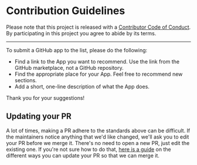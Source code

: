 # Contribution Guidelines

Please note that this project is released with a
[Contributor Code of Conduct](code-of-conduct.md). By participating in this
project you agree to abide by its terms.

---

To submit a GitHub app to the list, please do the following: 

- Find a link to the App you want to recommend. Use the link from the GitHub marketplace, not a GitHub repository.  
- Find the appropriate place for your App. Feel free to recommend new sections. 
- Add a short, one-line description of what the App does. 

Thank you for your suggestions!


## Updating your PR

A lot of times, making a PR adhere to the standards above can be difficult.
If the maintainers notice anything that we'd like changed, we'll ask you to
edit your PR before we merge it. There's no need to open a new PR, just edit
the existing one. If you're not sure how to do that,
[here is a guide](https://github.com/RichardLitt/knowledge/blob/master/github/amending-a-commit-guide.md)
on the different ways you can update your PR so that we can merge it.

